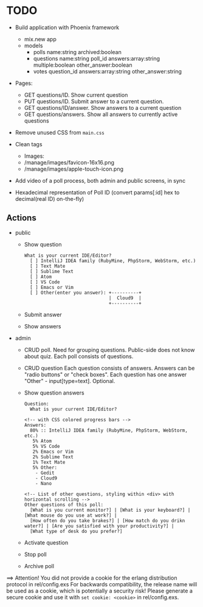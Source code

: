 # TODO

- Build application with Phoenix framework
  * mix.new app
  * models
    - polls     name:string archived:boolean
    - questions name:string poll_id  answers:array:string multiple:boolean other_answer:boolean
    - votes     question_id answers:array:string other_answer:string

- Pages:

    * GET questions/ID. Show current question
    * PUT questions/ID. Submit answer to a current question.
    * GET questions/ID/answer. Show answers to a current question
    * GET questions/answers. Show all answers to currently active questions

- Remove unused CSS from `main.css`
- Clean <meta> tags
  * Images:
  * /manage/images/favicon-16x16.png
  * /manage/images/apple-touch-icon.png
- Add video of a poll process, both admin and public screens, in sync
- Hexadecimal representation of Poll ID (convert params[:id] hex to decimal(real ID) on-the-fly)

## Actions
- public
  * Show question

    ```example
    What is your current IDE/Editor?
      [ ] IntelliJ IDEA family (RubyMine, PhpStorm, WebStorm, etc.)
      [ ] Text Mate
      [ ] Sublime Text
      [ ] Atom
      [ ] VS Code
      [ ] Emacs or Vim
      [ ] Other(enter you answer): +----------+
                                   |  Cloud9  |
                                   +----------+
    ```

  * Submit answer
  * Show answers
- admin
  * CRUD poll. Need for grouping questions. Public-side does not know about quiz.
    Each poll consists of questions.
  * CRUD question
    Each question consists of answers.
    Answers can be "radio buttons" or "check boxes".
    Each question has one answer "Other" - input[type=text]. Optional.
  * Show question answers

    ```example
    Question:
      What is your current IDE/Editor?

    <!-- with CSS colored progress bars -->
    Answers:
      80% :: IntelliJ IDEA family (RubyMine, PhpStorm, WebStorm, etc.)
       5% Atom
       5% VS Code
       2% Emacs or Vim
       2% Sublime Text
       1% Text Mate
       5% Other:
        - Gedit
        - Cloud9
        - Nano

    <!-- List of other questions, styling within <div> with horizontal scrolling -->
    Other questions of this poll:
      [What is you current monitor?] | [What is your keyboard?] | [What mouse do you use at work?] |
      [How often do you take brakes?] | [How match do you drikn water?] | [Are you satisfied with your productivity?] |
      [What type of desk do you prefer?]
    ```

  * Activate question
  * Stop poll
  * Archive poll

==> Attention! You did not provide a cookie for the erlang distribution protocol in rel/config.exs
For backwards compatibility, the release name will be used as a cookie, which is potentially a security risk!
Please generate a secure cookie and use it with `set cookie: <cookie>` in rel/config.exs.
